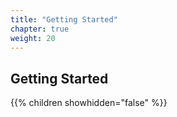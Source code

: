 ```yaml
---
title: "Getting Started"
chapter: true
weight: 20
---
```


## Getting Started

{{% children showhidden="false" %}}

